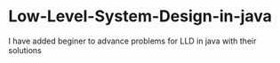 # Low-Level-System-Design-in-java
I have added beginer to advance problems for LLD in java with their solutions
